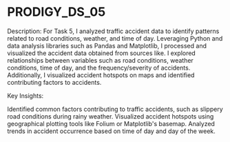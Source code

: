 # PRODIGY_DS_05
Description: For Task 5, I analyzed traffic accident data to identify patterns related to road conditions, weather, and time of day. Leveraging Python and data analysis libraries such as Pandas and Matplotlib, I processed and visualized the accident data obtained from sources like. I explored relationships between variables such as road conditions, weather conditions, time of day, and the frequency/severity of accidents. Additionally, I visualized accident hotspots on maps and identified contributing factors to accidents.

Key Insights:

Identified common factors contributing to traffic accidents, such as slippery road conditions during rainy weather.
Visualized accident hotspots using geographical plotting tools like Folium or Matplotlib's basemap.
Analyzed trends in accident occurrence based on time of day and day of the week.
